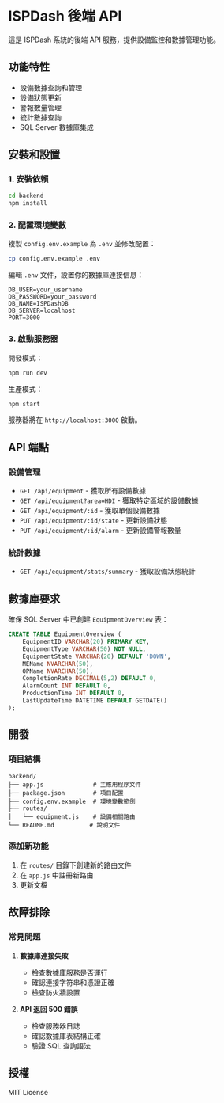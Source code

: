 # ISPDash 後端 API

這是 ISPDash 系統的後端 API 服務，提供設備監控和數據管理功能。

## 功能特性

- 設備數據查詢和管理
- 設備狀態更新
- 警報數量管理
- 統計數據查詢
- SQL Server 數據庫集成

## 安裝和設置

### 1. 安裝依賴

```bash
cd backend
npm install
```

### 2. 配置環境變數

複製 `config.env.example` 為 `.env` 並修改配置：

```bash
cp config.env.example .env
```

編輯 `.env` 文件，設置你的數據庫連接信息：

```env
DB_USER=your_username
DB_PASSWORD=your_password
DB_NAME=ISPDashDB
DB_SERVER=localhost
PORT=3000
```

### 3. 啟動服務器

開發模式：
```bash
npm run dev
```

生產模式：
```bash
npm start
```

服務器將在 `http://localhost:3000` 啟動。

## API 端點

### 設備管理

- `GET /api/equipment` - 獲取所有設備數據
- `GET /api/equipment?area=HDI` - 獲取特定區域的設備數據
- `GET /api/equipment/:id` - 獲取單個設備數據
- `PUT /api/equipment/:id/state` - 更新設備狀態
- `PUT /api/equipment/:id/alarm` - 更新設備警報數量

### 統計數據

- `GET /api/equipment/stats/summary` - 獲取設備狀態統計

## 數據庫要求

確保 SQL Server 中已創建 `EquipmentOverview` 表：

```sql
CREATE TABLE EquipmentOverview (
    EquipmentID VARCHAR(20) PRIMARY KEY,
    EquipmentType VARCHAR(50) NOT NULL,
    EquipmentState VARCHAR(20) DEFAULT 'DOWN',
    MEName NVARCHAR(50),
    OPName NVARCHAR(50),
    CompletionRate DECIMAL(5,2) DEFAULT 0,
    AlarmCount INT DEFAULT 0,
    ProductionTime INT DEFAULT 0,
    LastUpdateTime DATETIME DEFAULT GETDATE()
);
```

## 開發

### 項目結構

```
backend/
├── app.js              # 主應用程序文件
├── package.json        # 項目配置
├── config.env.example  # 環境變數範例
├── routes/
│   └── equipment.js    # 設備相關路由
└── README.md          # 說明文件
```

### 添加新功能

1. 在 `routes/` 目錄下創建新的路由文件
2. 在 `app.js` 中註冊新路由
3. 更新文檔

## 故障排除

### 常見問題

1. **數據庫連接失敗**
   - 檢查數據庫服務是否運行
   - 確認連接字符串和憑證正確
   - 檢查防火牆設置

2. **API 返回 500 錯誤**
   - 檢查服務器日誌
   - 確認數據庫表結構正確
   - 驗證 SQL 查詢語法

## 授權

MIT License
